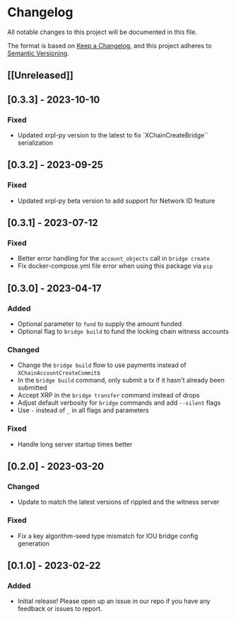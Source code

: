 # Changelog

All notable changes to this project will be documented in this file.

The format is based on [Keep a Changelog](https://keepachangelog.com/en/1.0.0/),
and this project adheres to [Semantic Versioning](https://semver.org/spec/v2.0.0.html).

## [[Unreleased]]

## [0.3.3] - 2023-10-10

### Fixed

- Updated xrpl-py version to the latest to fix `XChainCreateBridge`` serialization

## [0.3.2] - 2023-09-25

### Fixed

- Updated xrpl-py beta version to add support for Network ID feature

## [0.3.1] - 2023-07-12

### Fixed

- Better error handling for the `account_objects` call in `bridge create`
- Fix docker-compose.yml file error when using this package via `pip`

## [0.3.0] - 2023-04-17

### Added

- Optional parameter to `fund` to supply the amount funded
- Optional flag to `bridge build` to fund the locking chain witness accounts

### Changed

- Change the `bridge build` flow to use payments instead of `XChainAccountCreateCommit`s
- In the `bridge build` command, only submit a tx if it hasn't already been submitted
- Accept XRP in the `bridge transfer` command instead of drops
- Adjust default verbosity for `bridge` commands and add `--silent` flags
- Use `-` instead of `_` in all flags and parameters

### Fixed

- Handle long server startup times better

## [0.2.0] - 2023-03-20

### Changed

- Update to match the latest versions of rippled and the witness server

### Fixed

- Fix a key algorithm-seed type mismatch for IOU bridge config generation

## [0.1.0] - 2023-02-22

### Added

- Initial release! Please open up an issue in our repo if you have any
  feedback or issues to report.
